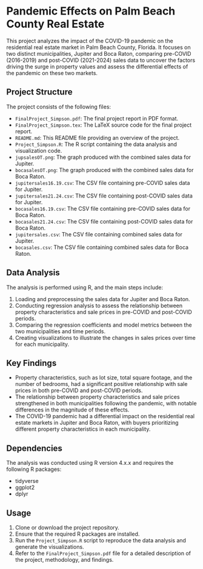# Pandemic Effects on Palm Beach County Real Estate

This project analyzes the impact of the COVID-19 pandemic on the residential real estate market in Palm Beach County, Florida. It focuses on two distinct municipalities, Jupiter and Boca Raton, comparing pre-COVID (2016-2019) and post-COVID (2021-2024) sales data to uncover the factors driving the surge in property values and assess the differential effects of the pandemic on these two markets.

## Project Structure

The project consists of the following files:
- `FinalProject_Simpson.pdf`: The final project report in PDF format.
- `FinalProject_Simpson.tex`: The LaTeX source code for the final project report.
- `README.md`: This README file providing an overview of the project.
- `Project_Simpson.R`: The R script containing the data analysis and visualization code.
- `jupsalesOT.png`: The graph produced with the combined sales data for Jupiter. 
- `bocasalesOT.png`: The graph produced with the combined sales data for Boca Raton. 
- `jupitersales16.19.csv`: The CSV file containing pre-COVID sales data for Jupiter.
- `jupitersales21.24.csv`: The CSV file containing post-COVID sales data for Jupiter.
- `bocasales16.19.csv`: The CSV file containing pre-COVID sales data for Boca Raton.
- `bocasales21.24.csv`: The CSV file containing post-COVID sales data for Boca Raton.
- `jupitersales.csv`: The CSV file containing combined sales data for Jupiter.
- `bocasales.csv`: The CSV file containing combined sales data for Boca Raton.

## Data Analysis

The analysis is performed using R, and the main steps include:

1. Loading and preprocessing the sales data for Jupiter and Boca Raton.
2. Conducting regression analysis to assess the relationship between property characteristics and sale prices in pre-COVID and post-COVID periods.
3. Comparing the regression coefficients and model metrics between the two municipalities and time periods.
4. Creating visualizations to illustrate the changes in sales prices over time for each municipality.

## Key Findings

- Property characteristics, such as lot size, total square footage, and the number of bedrooms, had a significant positive relationship with sale prices in both pre-COVID and post-COVID periods.
- The relationship between property characteristics and sale prices strengthened in both municipalities following the pandemic, with notable differences in the magnitude of these effects.
- The COVID-19 pandemic had a differential impact on the residential real estate markets in Jupiter and Boca Raton, with buyers prioritizing different property characteristics in each municipality.

## Dependencies

The analysis was conducted using R version 4.x.x and requires the following R packages:
- tidyverse
- ggplot2
- dplyr

## Usage

1. Clone or download the project repository.
2. Ensure that the required R packages are installed.
3. Run the `Project_Simpson.R` script to reproduce the data analysis and generate the visualizations.
4. Refer to the `FinalProject_Simpson.pdf` file for a detailed description of the project, methodology, and findings.
